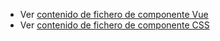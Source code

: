  - Ver [contenido de fichero de componente Vue](./zprogressbar.vue)
 - Ver [contenido de fichero de componente CSS](./zprogressbar.css)
